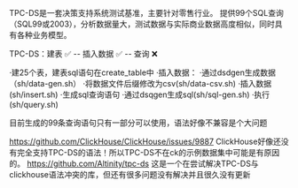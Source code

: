 TPC-DS是一套决策支持系统测试基准，主要针对零售行业。
提供99个SQL查询（SQL99或2003），分析数据量大，测试数据与实际商业数据高度相似，同时具有各种业务模型。

TPC-DS：建表 ✅ -- 插入数据 ✅ -- 查询 ❌

·建25个表，建表sql语句在create_table中
·插入数据：
    ·通过dsdgen生成数据（sh/data-gen.sh）
    ·将数据文件后缀修改为csv(sh/data-csv.sh)
    ·插入数据(sh/insert.sh)
·生成sql查询语句
    ·通过dsqgen生成sql(sh/sql-gen.sh)
·执行(sh/query.sh)

目前生成的99条查询语句只有一部分可以使用，语法好像不兼容是个大问题


https://github.com/ClickHouse/ClickHouse/issues/9887
ClickHouse好像还没有完全支持TPC-DS的语法！所以TPC-DS不在ck的示例数据集中可能是有原因的。
https://github.com/Altinity/tpc-ds
这是一个在尝试解决TPC-DS与clickhouse语法冲突的库，但还有很多问题没有解决并且很久没有更新